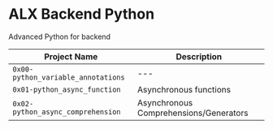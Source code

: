 # ALX Backend Python
Advanced Python for backend

| Project Name | Description     |
| ------------ | ------------    |
| `0x00-python_variable_annotations` | --- |
| `0x01-python_async_function` | Asynchronous functions |
| `0x02-python_async_comprehension` | Asynchronous Comprehensions/Generators |

